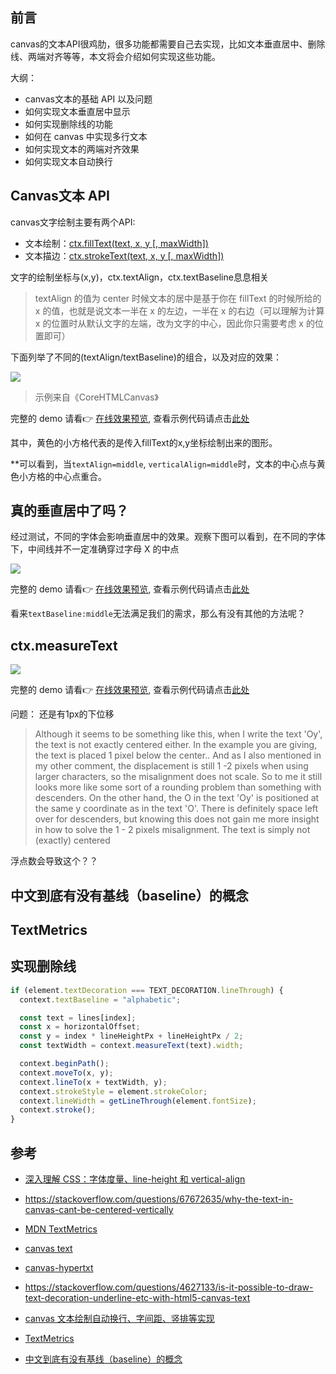 ## 前言

canvas的文本API很鸡肋，很多功能都需要自己去实现，比如文本垂直居中、删除线、两端对齐等等，本文将会介绍如何实现这些功能。

大纲：

- canvas文本的基础 API 以及问题
- 如何实现文本垂直居中显示
- 如何实现删除线的功能
- 如何在 canvas 中实现多行文本
- 如何实现文本的两端对齐效果
- 如何实现文本自动换行

## Canvas文本 API

canvas文字绘制主要有两个API:

- 文本绘制：[ctx.fillText(text, x, y [, maxWidth])](https://developer.mozilla.org/en-US/docs/Web/API/CanvasRenderingContext2D/fillText)
- 文本描边：[ctx.strokeText(text, x, y [, maxWidth])](https://developer.mozilla.org/en-US/docs/Web/API/CanvasRenderingContext2D/strokeText)

文字的绘制坐标与(x,y)，ctx.textAlign，ctx.textBaseline息息相关

> textAlign 的值为 center 时候文本的居中是基于你在 fillText 的时候所给的 x 的值，也就是说文本一半在 x 的左边，一半在 x 的右边（可以理解为计算 x 的位置时从默认文字的左端，改为文字的中心，因此你只需要考虑 x 的位置即可）

下面列举了不同的(textAlign/textBaseline)的组合，以及对应的效果：


![](https://cdn.jsdelivr.net/gh/chenxiaoyao6228/cloudimg@main/2023/canvas-textAlign-textBaseline.png)

> 示例来自《CoreHTMLCanvas》

完整的 demo 请看👉 [在线效果预览](https://chenxiaoyao6228.github.io/html-preview/?https://github.com/chenxiaoyao6228/fe-notes/blob/main/Canvas/_demo/canvas-text/canvas-textAlign-textBaseline.html), 查看示例代码请点击[此处](./_demo/canvas-text/canvas-textAlign-textBaseline.html)

其中，黄色的小方格代表的是传入fillText的x,y坐标绘制出来的图形。 

**可以看到，当`textAlign=middle`, `verticalAlign=middle`时，文本的中心点与黄色小方格的中心点重合。

## 真的垂直居中了吗？

经过测试，不同的字体会影响垂直居中的效果。观察下图可以看到，在不同的字体下，中间线并不一定准确穿过字母 X 的中点

![](https://cdn.jsdelivr.net/gh/chenxiaoyao6228/cloudimg@main/2023/canvas-textBase-middle-in-different-font.png)

完整的 demo 请看👉 [在线效果预览](https://chenxiaoyao6228.github.io/html-preview/?https://github.com/chenxiaoyao6228/fe-notes/blob/main/Canvas/_demo/canvas-text/canvas-textBaseline-middle.html), 查看示例代码请点击[此处](./_demo/canvas-text/canvas-textBaseline-middle.html)

看来`textBaseline:middle`无法满足我们的需求，那么有没有其他的方法呢？

## ctx.measureText


![](https://cdn.jsdelivr.net/gh/chenxiaoyao6228/cloudimg@main/2023/canvas-text-vertical-align-with-measure-text.png)

完整的 demo 请看👉 [在线效果预览](https://chenxiaoyao6228.github.io/html-preview/?https://github.com/chenxiaoyao6228/fe-notes/blob/main/Canvas/_demo/canvas-text/vertical-align-with-text-measure.html), 查看示例代码请点击[此处](./_demo/canvas-text/vertical-align-with-text-measure.html)


问题： 还是有1px的下位移

> Although it seems to be something like this, when I write the text 'Oy', the text is not exactly centered either. In the example you are giving, the text is placed 1 pixel below the center.. And as I also mentioned in my other comment, the displacement is still 1 -2 pixels when using larger characters, so the misalignment does not scale. So to me it still looks more like some sort of a rounding problem than something with descenders. On the other hand, the O in the text 'Oy' is positioned at the same y coordinate as in the text 'O'. There is definitely space left over for descenders, but knowing this does not gain me more insight in how to solve the 1 - 2 pixels misalignment. The text is simply not (exactly) centered

浮点数会导致这个？？


## 中文到底有没有基线（baseline）的概念


## TextMetrics

## 实现删除线

```js
if (element.textDecoration === TEXT_DECORATION.lineThrough) {
  context.textBaseline = "alphabetic";

  const text = lines[index];
  const x = horizontalOffset;
  const y = index * lineHeightPx + lineHeightPx / 2;
  const textWidth = context.measureText(text).width;

  context.beginPath();
  context.moveTo(x, y);
  context.lineTo(x + textWidth, y);
  context.strokeStyle = element.strokeColor;
  context.lineWidth = getLineThrough(element.fontSize);
  context.stroke();
}
```

## 参考


- [深入理解 CSS：字体度量、line-height 和 vertical-align](https://juejin.cn/post/6844903538745671694)

- https://stackoverflow.com/questions/67672635/why-the-text-in-canvas-cant-be-centered-vertically

- [MDN TextMetrics](https://developer.mozilla.org/zh-CN/docs/Web/API/TextMetrics)

- [canvas text](https://www.npmjs.com/search?q=text%20canvas)

- [canvas-hypertxt](https://www.npmjs.com/package/canvas-hypertxt)

- https://stackoverflow.com/questions/4627133/is-it-possible-to-draw-text-decoration-underline-etc-with-html5-canvas-text

- [canvas 文本绘制自动换行、字间距、竖排等实现](https://www.zhangxinxu.com/wordpress/2018/02/canvas-text-break-line-letter-spacing-vertical/)

- [TextMetrics](https://developer.mozilla.org/zh-CN/docs/Web/API/TextMetrics)

- [中文到底有没有基线（baseline）的概念](https://www.zhihu.com/question/22183501)
